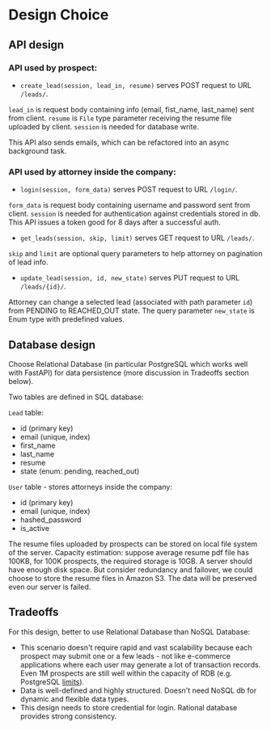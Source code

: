 # Design Choice

## API design

### API used by prospect:

* `create_lead(session, lead_in, resume)`
serves POST request to URL `/leads/`. 

`lead_in` is request body containing info (email, fist_name, last_name) sent from client. `resume` is `File` type parameter 
receiving the resume file uploaded by client. `session` is needed for database write.

This API also sends emails, which can be refactored into an async background task.

### API used by attorney inside the company:

* `login(session, form_data)` serves POST request to URL `/login/`.

`form_data` is request body containing username and password sent from client. `session` is needed for authentication 
against credentials stored in db. This API issues a token good for 8 days after a successful auth.

* `get_leads(session, skip, limit)` serves GET request to URL `/leads/`.

`skip` and `limit` are optional query parameters to help attorney on pagination of lead info.


* `update_lead(session, id, new_state)` serves PUT request to URL `/leads/{id}/`.

Attorney can change a selected lead (associated with path parameter `id`) from PENDING to REACHED_OUT state. 
The query parameter `new_state` is Enum type with predefined values.

## Database design

Choose Relational Database (in particular PostgreSQL which works well with FastAPI) for data persistence (more discussion 
in Tradeoffs section below).

Two tables are defined in SQL database: 

`Lead` table:
* id (primary key)
* email (unique, index)
* first_name
* last_name
* resume
* state (enum: pending, reached_out)

`User` table - stores attorneys inside the company:
* id (primary key)
* email (unique, index)
* hashed_password
* is_active

The resume files uploaded by prospects can be stored on local file system of the server. Capacity estimation: suppose 
average resume pdf file has 100KB, for 100K prospects, the required storage is 10GB. A server should have enough disk space.
But consider redundancy and failover, we could choose to store the resume files in Amazon S3. The data will be 
preserved even our server is failed.

## Tradeoffs
For this design, better to use Relational Database than NoSQL Database:
* This scenario doesn't require rapid and vast scalability 
because each prospect may submit one or a few leads - not like e-commerce applications where each user may generate
a lot of transaction records. Even 1M prospects are still well within the capacity of RDB (e.g. PostgreSQL 
[limits](https://www.postgresql.org/docs/current/limits.html)). 
* Data is well-defined and highly structured. Doesn't need NoSQL db for dynamic and flexible data types.
* This design needs to store credential for login. Rational database provides strong consistency.